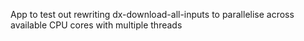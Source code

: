 App to test out rewriting dx-download-all-inputs to parallelise across available CPU cores with multiple threads